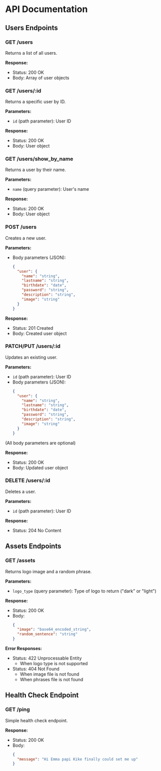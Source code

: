 # API Documentation

## Users Endpoints

### GET /users
Returns a list of all users.

**Response:**
- Status: 200 OK
- Body: Array of user objects

### GET /users/:id
Returns a specific user by ID.

**Parameters:**
- `id` (path parameter): User ID

**Response:**
- Status: 200 OK
- Body: User object

### GET /users/show_by_name
Returns a user by their name.

**Parameters:**
- `name` (query parameter): User's name

**Response:**
- Status: 200 OK
- Body: User object

### POST /users
Creates a new user.

**Parameters:**
- Body parameters (JSON):
  ```json
  {
    "user": {
      "name": "string",
      "lastname": "string",
      "birthdate": "date",
      "password": "string",
      "description": "string",
      "image": "string"
    }
  }
  ```

**Response:**
- Status: 201 Created
- Body: Created user object

### PATCH/PUT /users/:id
Updates an existing user.

**Parameters:**
- `id` (path parameter): User ID
- Body parameters (JSON):
  ```json
  {
    "user": {
      "name": "string",
      "lastname": "string",
      "birthdate": "date",
      "password": "string",
      "description": "string",
      "image": "string"
    }
  }
  ```
(All body parameters are optional)

**Response:**
- Status: 200 OK
- Body: Updated user object

### DELETE /users/:id
Deletes a user.

**Parameters:**
- `id` (path parameter): User ID

**Response:**
- Status: 204 No Content

## Assets Endpoints

### GET /assets
Returns logo image and a random phrase.

**Parameters:**
- `logo_type` (query parameter): Type of logo to return ("dark" or "light")

**Response:**
- Status: 200 OK
- Body:
  ```json
  {
    "image": "base64_encoded_string",
    "random_sentence": "string"
  }
  ```

**Error Responses:**
- Status: 422 Unprocessable Entity
  - When logo type is not supported
- Status: 404 Not Found
  - When image file is not found
  - When phrases file is not found

## Health Check Endpoint

### GET /ping
Simple health check endpoint.

**Response:**
- Status: 200 OK
- Body:
  ```json
  {
    "message": "Hi Emma papi Kike finally could set me up"
  }
  ```

